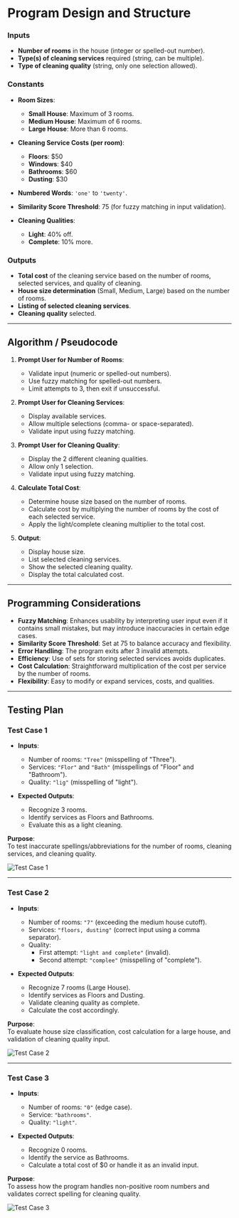 # Program Design and Structure

### Inputs

- **Number of rooms** in the house (integer or spelled-out number).
- **Type(s) of cleaning services** required (string, can be multiple).
- **Type of cleaning quality** (string, only one selection allowed).

### Constants

- **Room Sizes**:  
  - **Small House**: Maximum of 3 rooms.  
  - **Medium House**: Maximum of 6 rooms.  
  - **Large House**: More than 6 rooms.  

- **Cleaning Service Costs (per room)**:  
  - **Floors**: $50  
  - **Windows**: $40  
  - **Bathrooms**: $60  
  - **Dusting**: $30  

- **Numbered Words**: `'one'` to `'twenty'`.  

- **Similarity Score Threshold**: 75 (for fuzzy matching in input validation).  

- **Cleaning Qualities**:  
  - **Light**: 40% off.  
  - **Complete**: 10% more.  

### Outputs

- **Total cost** of the cleaning service based on the number of rooms, selected services, and quality of cleaning.
- **House size determination** (Small, Medium, Large) based on the number of rooms.
- **Listing of selected cleaning services**.
- **Cleaning quality** selected.

---

## Algorithm / Pseudocode

1. **Prompt User for Number of Rooms**:  
   - Validate input (numeric or spelled-out numbers).  
   - Use fuzzy matching for spelled-out numbers.  
   - Limit attempts to 3, then exit if unsuccessful.

2. **Prompt User for Cleaning Services**:  
   - Display available services.  
   - Allow multiple selections (comma- or space-separated).  
   - Validate input using fuzzy matching.

3. **Prompt User for Cleaning Quality**:  
   - Display the 2 different cleaning qualities.  
   - Allow only 1 selection.  
   - Validate input using fuzzy matching.

4. **Calculate Total Cost**:  
   - Determine house size based on the number of rooms.  
   - Calculate cost by multiplying the number of rooms by the cost of each selected service.  
   - Apply the light/complete cleaning multiplier to the total cost.

5. **Output**:  
   - Display house size.  
   - List selected cleaning services.  
   - Show the selected cleaning quality.  
   - Display the total calculated cost.

---

## Programming Considerations

- **Fuzzy Matching**: Enhances usability by interpreting user input even if it contains small mistakes, but may introduce inaccuracies in certain edge cases.
- **Similarity Score Threshold**: Set at 75 to balance accuracy and flexibility.
- **Error Handling**: The program exits after 3 invalid attempts.
- **Efficiency**: Use of sets for storing selected services avoids duplicates.
- **Cost Calculation**: Straightforward multiplication of the cost per service by the number of rooms.
- **Flexibility**: Easy to modify or expand services, costs, and qualities.

---

## Testing Plan

### Test Case 1

- **Inputs**:  
  - Number of rooms: `"Tree"` (misspelling of "Three").  
  - Services: `"Flor"` and `"Bath"` (misspellings of "Floor" and "Bathroom").  
  - Quality: `"lig"` (misspelling of "light").  

- **Expected Outputs**:  
  - Recognize 3 rooms.  
  - Identify services as Floors and Bathrooms.  
  - Evaluate this as a light cleaning.

**Purpose**:  
To test inaccurate spellings/abbreviations for the number of rooms, cleaning services, and cleaning quality.

![Test Case 1](HCCC%20-%20Test%20Case%201.png)

---

### Test Case 2

- **Inputs**:  
  - Number of rooms: `"7"` (exceeding the medium house cutoff).  
  - Services: `"floors, dusting"` (correct input using a comma separator).  
  - Quality:  
    - First attempt: `"light and complete"` (invalid).  
    - Second attempt: `"complee"` (misspelling of "complete").  

- **Expected Outputs**:  
  - Recognize 7 rooms (Large House).  
  - Identify services as Floors and Dusting.  
  - Validate cleaning quality as complete.  
  - Calculate the cost accordingly.

**Purpose**:  
To evaluate house size classification, cost calculation for a large house, and validation of cleaning quality input.

![Test Case 2](HCCC%20-%20Test%20Case%202.png)

---

### Test Case 3

- **Inputs**:  
  - Number of rooms: `"0"` (edge case).  
  - Service: `"bathrooms"`.  
  - Quality: `"light"`.

- **Expected Outputs**:  
  - Recognize 0 rooms.  
  - Identify the service as Bathrooms.  
  - Calculate a total cost of $0 or handle it as an invalid input.

**Purpose**:  
To assess how the program handles non-positive room numbers and validates correct spelling for cleaning quality.

![Test Case 3](HCCC%20-%20Test%20Case%203.png)
